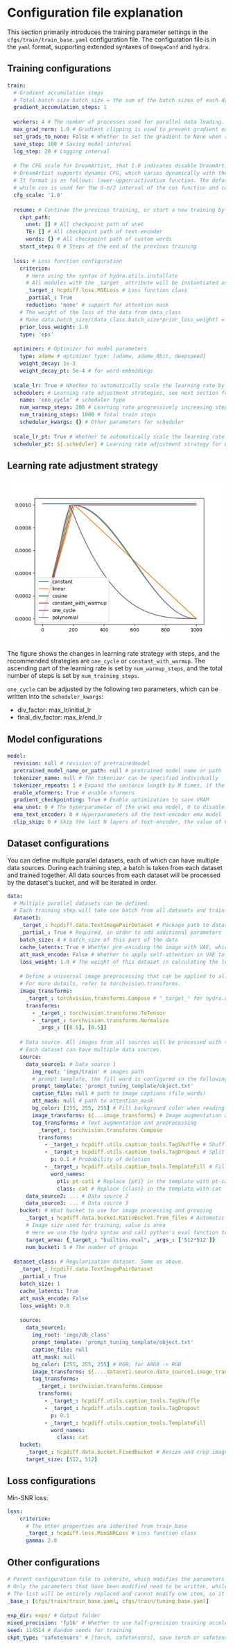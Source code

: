 # Configuration file explanation

This section primarily introduces the training parameter settings in the ```cfgs/train/train_base.yaml``` configuration file.
The configuration file is in the ```yaml``` format, supporting extended syntaxes of ```OmegaConf``` and ```hydra```.

## Training configurations

```yaml
train:
  # Gradient accumulation steps
  # Total batch size batch_size = the sum of the batch sizes of each dataset * Gradient accumulation steps * GPU count
  gradient_accumulation_steps: 1
  
  workers: 4 # The number of processes used for parallel data loading. It can be adjusted based on the number of CPU cores.
  max_grad_norm: 1.0 # Gradient clipping is used to prevent gradient explosion.
  set_grads_to_none: False # Whether to set the gradient to None when resetting it.
  save_step: 100 # Saving model interval 
  log_step: 20 # Logging interval
  
  # The CFG scale for DreamArtist, that 1.0 indicates disable DreamArtist.
  # DreamArtist supports dynamic CFG, which varies dynamically with the diffusion time steps. 
  # It format is as follows: lower-upper:activation function. The default activation function is linear, 
  # while cos is used for the 0-π/2 interval of the cos function and cos2 for the π/2-π interval of the cos function.
  cfg_scale: '1.0' 

  resume: # Continue the previous training, or start a new training by set it to null
    ckpt_path:
      unet: [] # All checkpoint path of unet
      TE: [] # All checkpoint path of text-encoder
      words: {} # All checkpoint path of custom words
    start_step: 0 # Steps at the end of the previous training

  loss: # Loss function configuration
    criterion:
      # Here using the syntax of hydra.utils.installate
      # All modules with the _target_ attribute will be instantiated as the corresponding python object
      _target_: hcpdiff.loss.MSELoss # Loss function class
      _partial_: True
      reduction: 'none' # support for attention mask
    # The weight of the loss of the data from data_class
    # Make data.batch_size/(data_class.batch_size*prior_loss_weight) = 4/1 can get better results
    prior_loss_weight: 1.0 
    type: 'eps'

  optimizer: # Optimizer for model parameters 
    type: adamw # optimizer type: [adamw, adamw_8bit, deepspeed]
    weight_decay: 1e-3
    weight_decay_pt: 5e-4 # for word embeddings

  scale_lr: True # Whether to automatically scale the learning rate by total batch size
  scheduler: # Learning rate adjustment strategies, see next section for options
    name: 'one_cycle' # scheduler type
    num_warmup_steps: 200 # Learning rate progressively increasing steps
    num_training_steps: 1000 # Total train steps
    scheduler_kwargs: {} # Other parameters for scheduler

  scale_lr_pt: True # Whether to automatically scale the learning rate of word training by total batch size
  scheduler_pt: ${.scheduler} # Learning rate adjustment strategy for word training. OmegaConf syntax, consistent with scheduler content above
```

## Learning rate adjustment strategy

![](../imgs/lr.webp)

The figure shows the changes in learning rate strategy with steps, and the recommended strategies are ```one_cycle``` or ```constant_with_warmup```. 
The ascending part of the learning rate is set by ```num_warmup_steps```, and the total number of steps is set by ```num_training_steps```.

```one_cycle``` can be adjusted by the following two parameters, which can be written into the ```scheduler_kwargs```:
+ div_factor: max_lr/initial_lr
+ final_div_factor: max_lr/end_lr

## Model configurations

```yaml
model:
  revision: null # revision of pretrainedmodel
  pretrained_model_name_or_path: null # pretrained model name or path
  tokenizer_name: null # The tokenizer can be specified individually
  tokenizer_repeats: 1 # Expand the sentence length by N times, if the caption exceeds the upper limit you can increase the tokenizer_repeats
  enable_xformers: True # enable xformers
  gradient_checkpointing: True # Enable optimization to save VRAM
  ema_unet: 0 # The hyperparameter of the unet ema model, 0 to disable. Usually set to 0.9995
  ema_text_encoder: 0 # Hyperparameters of the text-encoder ema model
  clip_skip: 0 # Skip the last N layers of text-encoder, the value of 0 is consistent with webui's clip_skip=1
```

## Dataset configurations

You can define multiple parallel datasets, each of which can have multiple data sources. During each training step, a batch is taken from each dataset and trained together.
All data sources from each dataset will be processed by the dataset's bucket, and will be iterated in order.

```yaml
data:
  # Multiple parallel datasets can be defined.
  # Each training step will take one batch from all datasets and train them together.
  dataset1:
    _target_: hcpdiff.data.TextImagePairDataset # Package path to dataset class
    _partial_: True # Required, in order to add additional parameters later
    batch_size: 4 # batch_size of this part of the data
    cache_latents: True # Whether pre-encoding the image with VAE, which can speed up the training
    att_mask_encode: False # Whether to apply self-attention in VAE to attention_mask
    loss_weight: 1.0 # The weight of this dataset in calculating the loss.
    
    # Define a universal image preprocessing that can be applied to all data sources.
    # For more details, refer to torchvision.transforms.
    image_transforms:
      _target_: torchvision.transforms.Compose # "_target_" for hydra.utils.instantiate
      transforms:
        - _target_: torchvision.transforms.ToTensor
        - _target_: torchvision.transforms.Normalize
          _args_: [[0.5], [0.5]]
    
    # Data source. All images from all sources will be processed with this dataset's bucket.
    # Each dataset can have multiple data sources.
    source:
      data_source1: # Data source 1
        img_root: 'imgs/train' # images path
        # prompt template, the fill word is configured in the following utils.caption_tools.TemplateFill
        prompt_template: 'prompt_tuning_template/object.txt'
        caption_file: null # path to image captions (file_words)
        att_mask: null # path to attention_mask
        bg_color: [255, 255, 255] # Fill background color when reading transparent images
        image_transforms: ${...image_transforms} # Image augmentation and preprocessing
        tag_transforms: # Text augmentation and preprocessing
          _target_: torchvision.transforms.Compose
          transforms:
            - _target_: hcpdiff.utils.caption_tools.TagShuffle # Shuffle the caption by ","
            - _target_: hcpdiff.utils.caption_tools.TagDropout # Split the caption by "," and random delete
              p: 0.1 # Probability of deletion
            - _target_: hcpdiff.utils.caption_tools.TemplateFill # Fill the prompt template, randomly choice one line in template to fill
              word_names:
                pt1: pt-cat1 # Replace {pt1} in the template with pt-cat1
                class: cat # Replace {class} in the template with cat
      data_source2: ... # Data source 2
      data_source3: ... # Data source 3
    bucket: # What bucket to use for image processing and grouping
      _target_: hcpdiff.data.bucket.RatioBucket.from_files # Automatic clustering and grouping of all images in aspect ratio, avoiding crop as much as possible
      # Image size used for training, value is area
      # Here we use the hydra syntax and call python's eval function to calculate the area
      target_area: {_target_: "builtins.eval", _args_: ['512*512']}
      num_bucket: 5 # The number of groups
  
  dataset_class: # Regularization dataset. Same as above.
    _target_: hcpdiff.data.TextImagePairDataset
    _partial_: True
    batch_size: 1
    cache_latents: True
    att_mask_encode: False
    loss_weight: 0.8

    source:
      data_source1:
        img_root: 'imgs/db_class'
        prompt_template: 'prompt_tuning_template/object.txt'
        caption_file: null
        att_mask: null
        bg_color: [255, 255, 255] # RGB; for ARGB -> RGB
        image_transforms: ${....dataset1.source.data_source1.image_transforms}
        tag_transforms:
          _target_: torchvision.transforms.Compose
          transforms:
            - _target_: hcpdiff.utils.caption_tools.TagShuffle
            - _target_: hcpdiff.utils.caption_tools.TagDropout
              p: 0.1
            - _target_: hcpdiff.utils.caption_tools.TemplateFill
              word_names:
                class: cat
    bucket:
      _target_: hcpdiff.data.bucket.FixedBucket # Resize and crop images to fixed size
      target_size: [512, 512]
```

## Loss configurations

Min-SNR loss:
```yaml
loss:
    criterion:
      # The other properties are inherited from train_base
      _target_: hcpdiff.loss.MinSNRLoss # Loss function class
      gamma: 2.0
```

## Other configurations
```yaml
# Parent configuration file to inherite, which modifies the parameters of the parent file, can inherit multiple files.
# Only the parameters that have been modified need to be written, while the default values of the other parameters will be used.
# The list will be entirely replaced and cannot modify one item, so it is necessary to write them completely.
_base_: [cfgs/train/train_base.yaml, cfgs/train/tuning_base.yaml]

exp_dir: exps/ # Output folder
mixed_precision: 'fp16' # Whether to use half-precision training acceleration
seed: 114514 # Random seeds for training
ckpt_type: 'safetensors' # [torch, safetensors], save torch or safetensors format
```